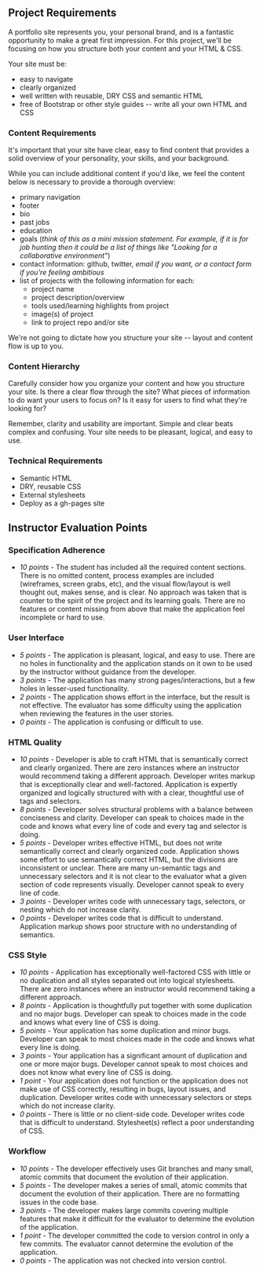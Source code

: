 ## Project Requirements

A portfolio site represents you, your personal brand, and is a fantastic opportunity to make a great first impression. For this project, we'll be focusing on how you structure both your content and your HTML & CSS.

Your site must be:
* easy to navigate
* clearly organized
* well written with reusable, DRY CSS and semantic HTML
* free of Bootstrap or other style guides -- write all your own HTML and CSS

### Content Requirements

It's important that your site have clear, easy to find content that provides a solid overview of your personality, your skills, and your background.

While you can include additional content if you'd like, we feel the content below is necessary to provide a thorough overview:

- primary navigation
- footer
- bio
- past jobs
- education
- goals (*think of this as a mini mission statement. For example, if it is for job hunting then it could be a list of things like "Looking for a collaborative environment"*)
- contact information: github, twitter, *email if you want, or a contact form if you're feeling ambitious*
- list of projects with the following information for each:
    + project name
    + project description/overview
    + tools used/learning highlights from project
    + image(s) of project
    + link to project repo and/or site

We're not going to dictate how you structure your site -- layout and content flow is up to you.

### Content Hierarchy

Carefully consider how you organize your content and how you structure your site. Is there a clear flow through the site? What pieces of information to do want your users to focus on? Is it easy for users to find what they're looking for?

Remember, clarity and usability are important. Simple and clear beats complex and confusing. Your site needs to be pleasant, logical, and easy to use.

### Technical Requirements

- Semantic HTML
- DRY, reusable CSS
- External stylesheets
- Deploy as a gh-pages site

## Instructor Evaluation Points

### Specification Adherence

* _10 points_ - The student has included all the required content sections. There is no omitted content, process examples are included (wireframes, screen grabs, etc), and the visual flow/layout is well thought out, makes sense, and is clear. No approach was taken that is counter to the spirit of the project and its learning goals. There are no features or content missing from above that make the application feel incomplete or hard to use.

### User Interface

* _5 points_ - The application is pleasant, logical, and easy to use. There are no holes in functionality and the application stands on it own to be used by the instructor without guidance from the developer.
* _3 points_ - The application has many strong pages/interactions, but a few holes in lesser-used functionality.
* _2 points_ - The application shows effort in the interface, but the result is not effective. The evaluator has some difficulty using the application when reviewing the features in the user stories.
* _0 points_ - The application is confusing or difficult to use.

### HTML Quality

* _10 points_ - Developer is able to craft HTML that is semantically correct and clearly organized. There are zero instances where an instructor would recommend taking a different approach. Developer writes markup that is exceptionally clear and well-factored. Application is expertly organized and logically structured with with a clear, thoughtful use of tags and selectors.
* _8 points_ - Developer solves structural problems with a balance between conciseness and clarity. Developer can speak to choices made in the code and knows what every line of code and every tag and selector is doing.
* _5 points_ - Developer writes effective HTML, but does not write semantically correct and clearly organized code. Application shows some effort to use semantically correct HTML, but the divisions are inconsistent or unclear. There are many un-semantic tags and unnecessary selectors and it is not clear to the evaluator what a given section of code represents visually. Developer cannot speak to every line of code.
* _3 points_ - Developer writes code with unnecessary tags, selectors, or nesting which do not increase clarity.
* _0 points_ - Developer writes code that is difficult to understand. Application markup shows poor structure with no understanding of semantics.

### CSS Style

* _10 points_ - Application has exceptionally well-factored CSS with little or no duplication and all styles separated out into logical stylesheets. There are zero instances where an instructor would recommend taking a different approach.
* _8 points_ - Application is thoughtfully put together with some duplication and no major bugs. Developer can speak to choices made in the code and knows what every line of CSS is doing.
* _5 points_ - Your application has some duplication and minor bugs. Developer can speak to most choices made in the code and knows what every line is doing.
* _3 points_ - Your application has a significant amount of duplication and one or more major bugs. Developer cannot speak to most choices and does not know what every line of CSS is doing.
* _1 point_ - Your application does not function or the application does not make use of CSS correctly, resulting in bugs, layout issues, and duplication. Developer writes code with unnecessary selectors or steps which do not increase clarity.
* _0 points_ - There is little or no client-side code. Developer writes code that is difficult to understand. Stylesheet(s) reflect a poor understanding of CSS.

### Workflow

* _10 points_ - The developer effectively uses Git branches and many small, atomic commits that document the evolution of their application.
* _5 points_ - The developer makes a series of small, atomic commits that document the evolution of their application. There are no formatting issues in the code base.
* _3 points_ - The developer makes large commits covering multiple features that make it difficult for the evaluator to determine the evolution of the application.
* _1 point_ - The developer committed the code to version control in only a few commits. The evaluator cannot determine the evolution of the application.
* _0 points_ - The application was not checked into version control.

